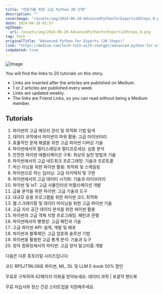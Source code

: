 ```yaml
---
title: "전문가를 위한 고급 Python 20 단계"
description: ""
coverImage: "/assets/img/2024-06-20-AdvancedPythonforExperts20Steps_0.png"
date: 2024-06-20 01:57
ogImage: 
  url: /assets/img/2024-06-20-AdvancedPythonforExperts20Steps_0.png
tag: Tech
originalTitle: "Advanced Python for Experts (20 Steps)"
link: "https://medium.com/tech-talk-with-chatgpt/advanced-python-for-experts-20-steps-eb5039032467"
isUpdated: true
---
```






![Image](/assets/img/2024-06-20-AdvancedPythonforExperts20Steps_0.png)

You will find the links to 20 tutorials on this story.

- Links are inserted after the articles are published on Medium.
- 1 or 2 articles are published every week.
- Links are updated weekly.
- The links are Friend Links, so you can read without being a Medium member.

## Tutorials


<div class="content-ad"></div>

1. 파이썬의 고급 메모리 관리 및 최적화 기법 탐색
2. 데이터 과학에서 파이썬의 파워 활용: 고급 라이브러리
3. 효율적인 문제 해결을 위한 고급 파이썬 디버깅 기술
4. 파이썬에서의 멀티스레딩과 멀티프로세싱: 심층 분석
5. 안전한 파이썬 애플리케이션 구축: 최상의 실천 방법과 기술
6. 파이썬에서의 고급 네트워크 프로그래밍: 기술과 프로토콜
7. 머신 러닝을 위한 파이썬 활용: 최적화 및 스케일링
8. 파이썬으로 하는 딥러닝: 고급 아키텍처 및 구현
9. 파이썬에서의 고급 데이터 시각화: 기술과 라이브러리
10. 파이썬 및 IoT: 고급 사물인터넷 어플리케이션 개발
11. 금융 분석을 위한 파이썬: 고급 기술과 도구
12. 대규모 응용 프로그램을 위한 파이썬 코드 최적화
13. 웹 스크레이핑 및 데이터 마이닝을 위한 고급 파이썬 기술
14. 고급 지리 공간 데이터 분석을 위한 파이썬 활용
15. 파이썬의 고급 객체 지향 프로그래밍: 패턴과 관행
16. 파이썬에서의 병행성: 고급 패턴과 기술
17. 고급 파이썬 API: 설계, 개발 및 배포
18. 파이썬과 블록체인: 고급 암호화 솔루션 기법
19. 파이썬을 활용한 고급 통계 분석: 기술과 도구
20. 양자 컴퓨팅에서의 파이썬: 고급 양자 알고리즘 개발

다음은 다른 튜토리얼 시리즈입니다:

코드 RP5JT1RL08로 파이썬, ML, DL 및 LLM E-book 50% 할인

무료로 구독하여 42페이지 이북을 받아보세요: 데이터 과학 | 포괄적 핸드북

<div class="content-ad"></div>

무료 자습서와 정신 건강 스타트업을 지원해주세요.